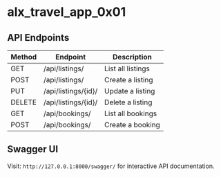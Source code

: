 # alx_travel_app_0x01

## API Endpoints

| Method | Endpoint           | Description            |
|--------|--------------------|------------------------|
| GET    | /api/listings/     | List all listings      |
| POST   | /api/listings/     | Create a listing       |
| PUT    | /api/listings/{id}/| Update a listing       |
| DELETE | /api/listings/{id}/| Delete a listing       |
| GET    | /api/bookings/     | List all bookings      |
| POST   | /api/bookings/     | Create a booking       |

## Swagger UI

Visit: `http://127.0.0.1:8000/swagger/` for interactive API documentation.
